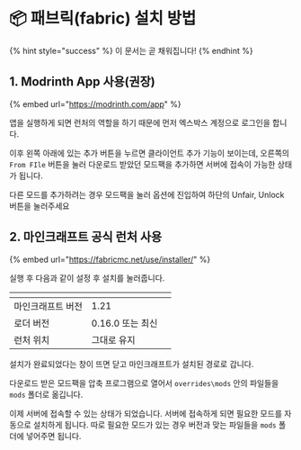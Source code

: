 # 📦 패브릭(fabric) 설치 방법

{% hint style="success" %}
이 문서는 곧 채워집니다!
{% endhint %}

## 1. Modrinth App 사용(권장)

{% embed url="https://modrinth.com/app" %}

앱을 실행하게 되면 런처의 역할을 하기 때문에 먼저 엑스박스 계정으로 로그인을 합니다.

이후 왼쪽 아래에 있는 추가 버튼을 누르면 클라이언트 추가 기능이 보이는데, 오른쪽의 `From FIle` 버튼을 눌러 다운로드 받았던 모드팩을 추가하면 서버에 접속이 가능한 상태가 됩니다.

다른 모드를 추가하려는 경우 모드팩을 눌러 옵션에 진입하여 하단의 Unfair, Unlock 버튼을 눌러주세요

## 2. 마인크래프트 공식 런처 사용

{% embed url="https://fabricmc.net/use/installer/" %}

실행 후 다음과 같이 설정 후 설치를 눌러줍니다.

<table><thead><tr><th></th><th></th><th data-hidden></th></tr></thead><tbody><tr><td>마인크래프트 버전</td><td>1.21</td><td></td></tr><tr><td>로더 버전</td><td>0.16.0 또는 최신</td><td></td></tr><tr><td>런처 위치</td><td>그대로 유지</td><td></td></tr></tbody></table>

설치가 완료되었다는 창이 뜨면 닫고 마인크래프트가 설치된 경로로 갑니다.

다운로드 받은 모드팩을 압축 프로그램으로 열어서 `overrides\mods` 안의 파일들을 `mods` 폴더로 옮깁니다.

이제 서버에 접속할 수 있는 상태가 되었습니다. 서버에 접속하게 되면 필요한 모드를 자동으로 설치하게 됩니다. 따로 필요한 모드가 있는 경우 버전과 맞는 파일들을 `mods` 폴더에 넣어주면 됩니다.
